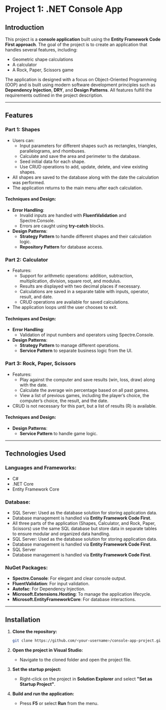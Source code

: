 # Project 1: .NET Console App

## Introduction
This project is a **console application** built using the **Entity Framework Code First approach**. The goal of the project is to create an application that handles several features, including:

- Geometric shape calculations
- A calculator
- A Rock, Paper, Scissors game

The application is designed with a focus on Object-Oriented Programming (OOP) and is built using modern software development principles such as **Dependency Injection**, **DRY**, and **Design Patterns**. All features fulfill the requirements outlined in the project description.

---

## Features

### **Part 1: Shapes**
- Users can:
  - Input parameters for different shapes such as rectangles, triangles, parallelograms, and rhombuses.
  - Calculate and save the area and perimeter to the database.
  - Seed initial data for each shape.
  - Use CRUD operations to add, update, delete, and view existing shapes.
- All shapes are saved to the database along with the date the calculation was performed.
- The application returns to the main menu after each calculation.

#### Techniques and Design:
- **Error Handling**:
  - Invalid inputs are handled with **FluentValidation** and Spectre.Console.
  - Errors are caught using **try-catch** blocks.
- **Design Patterns**:
  - **Strategy Pattern** to handle different shapes and their calculation logic.
  - **Repository Pattern** for database access.

### **Part 2: Calculator**
- Features:
  - Support for arithmetic operations: addition, subtraction, multiplication, division, square root, and modulus.
  - Results are displayed with two decimal places if necessary.
  - Calculations are saved in a separate table with inputs, operator, result, and date.
  - CRUD operations are available for saved calculations.
- The application loops until the user chooses to exit.

#### Techniques and Design:
- **Error Handling**:
  - Validation of input numbers and operators using Spectre.Console.
- **Design Patterns**:
  - **Strategy Pattern** to manage different operations.
  - **Service Pattern** to separate business logic from the UI.

### **Part 3: Rock, Paper, Scissors**
- Features:
  - Play against the computer and save results (win, loss, draw) along with the date.
  - Calculate the average win percentage based on all past games.
  - View a list of previous games, including the player’s choice, the computer’s choice, the result, and the date.
- CRUD is not necessary for this part, but a list of results (R) is available.

#### Techniques and Design:
- **Design Patterns**:
  - **Service Pattern** to handle game logic.

---

## Technologies Used

### **Languages and Frameworks:**
- C#
- .NET Core
- Entity Framework Core

### **Database:**
- SQL Server: Used as the database solution for storing application data.
- Database management is handled via **Entity Framework Code First**.
- All three parts of the application (Shapes, Calculator, and Rock, Paper, Scissors) use the same SQL database but store data in separate tables to ensure modular and organized data handling.
- SQL Server: Used as the database solution for storing application data.
- Database management is handled via **Entity Framework Code First**.
- SQL Server
- Database management is handled via **Entity Framework Code First**.

### **NuGet Packages:**
- **Spectre.Console**: For elegant and clear console output.
- **FluentValidation**: For input validation.
- **Autofac**: For Dependency Injection.
- **Microsoft.Extensions.Hosting**: To manage the application lifecycle.
- **Microsoft.EntityFrameworkCore**: For database interactions.

---

## Installation

1. **Clone the repository:**
   ```bash
   git clone https://github.com/<your-username>/console-app-project.git
   ```

2. **Open the project in Visual Studio:**
   - Navigate to the cloned folder and open the project file.

3. **Set the startup project:**
   - Right-click on the project in **Solution Explorer** and select **"Set as Startup Project"**.

4. **Build and run the application:**
   - Press **F5** or select **Run** from the menu.


